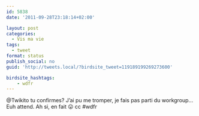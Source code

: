 ```yaml
---
id: 5838
date: '2011-09-28T23:18:14+02:00'

layout: post
categories:
  - Vis ma vie
tags:
  - tweet
format: status
publish_social: no
guid: 'http://tweets.local/?birdsite_tweet=119189199269273600'

birdsite_hashtags:
    - wdfr
---
```


@Twikito tu confirmes? J’ai pu me tromper, je fais pas parti du workgroup… Euh attend. Ah si, en fait 😛 cc #wdfr